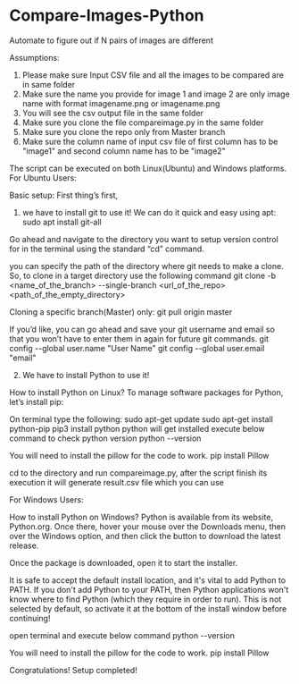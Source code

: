 # Compare-Images-Python
Automate to figure out if N pairs of images are different


Assumptions:
1. Please make sure Input CSV file and all the images to be compared are in same folder
2. Make sure the name you provide for image 1 and image 2 are only image name with format imagename.png or imagename.png
3. You will see the csv output file in the same folder
4. Make sure you clone the file compareimage.py in the same folder
5. Make sure you clone the repo only from Master branch
6. Make sure the column name of input csv file of first column has to be "image1" and second column name has to be "image2"


The script can be executed on both Linux(Ubuntu) and Windows platforms.
For Ubuntu Users:

Basic setup:
First thing’s first,
1. we have to install git to use it! We can do it quick and easy using apt:
sudo apt install git-all

Go ahead and navigate to the directory you want to setup version control for in the terminal using the standard “cd” command.

you can specify the path of the directory where git needs to make a clone. So, to clone in a target directory use the following command
git clone -b <name_of_the_branch> --single-branch <url_of_the_repo> <path_of_the_empty_directory>

Cloning a specific branch(Master) only:
git pull origin master


If you’d like, you can go ahead and save your git username and email so that you won’t have to enter them in again for future git commands.
git config --global user.name "User Name"
git config --global user.email "email"

2. We have to install Python to use it!

How to install Python on Linux?
To manage software packages for Python, let’s install pip:

On terminal type the following:
sudo apt-get update
sudo apt-get install python-pip
pip3 install python
python will get installed
execute below command to check python version
python --version 

You will need to install the pillow for the code to work.
pip install Pillow

cd to the directory and run compareimage.py, after the script finish its execution it will generate result.csv file which you can use 


For Windows Users:

How to install Python on Windows?
Python is available from its website, Python.org. Once there, hover your mouse over the Downloads menu, then over the Windows option, and then click the button to download the latest release.

Once the package is downloaded, open it to start the installer.

It is safe to accept the default install location, and it's vital to add Python to PATH. If you don't add Python to your PATH, then Python applications won't know where to find Python (which they require in order to run). This is not selected by default, so activate it at the bottom of the install window before continuing!

open terminal and execute below command
python --version

You will need to install the pillow for the code to work.
pip install Pillow

Congratulations! Setup completed!
